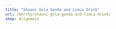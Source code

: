 ```yaml
---
title: "Shaani Gola Ganda and Limca Drink"
url: /khrchy/shaani-gola-ganda-and-limca-drink/
shop: Allgemein
---
```

